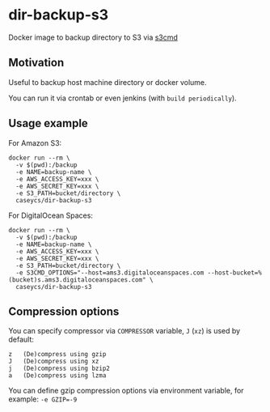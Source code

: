 # dir-backup-s3

Docker image to backup directory to S3 via [s3cmd](https://github.com/s3tools/s3cmd)

## Motivation

Useful to backup host machine directory or docker volume.
 
You can run it via crontab or even jenkins (with `build periodically`).

## Usage example

For Amazon S3:

```
docker run --rm \
  -v $(pwd):/backup
  -e NAME=backup-name \
  -e AWS_ACCESS_KEY=xxx \
  -e AWS_SECRET_KEY=xxx \
  -e S3_PATH=bucket/directory \
  caseycs/dir-backup-s3
```

For DigitalOcean Spaces:

```
docker run --rm \
  -v $(pwd):/backup
  -e NAME=backup-name \
  -e AWS_ACCESS_KEY=xxx \
  -e AWS_SECRET_KEY=xxx \
  -e S3_PATH=bucket/directory \
  -e S3CMD_OPTIONS="--host=ams3.digitaloceanspaces.com --host-bucket=%(bucket)s.ams3.digitaloceanspaces.com" \
  caseycs/dir-backup-s3
```

## Compression options

You can specify compressor via `COMPRESSOR` variable, `J` (`xz`) is used by default:

```
z	(De)compress using gzip
J	(De)compress using xz
j	(De)compress using bzip2
a	(De)compress using lzma
```

You can define gzip compression options via environment variable, for example: `-e GZIP=-9`

